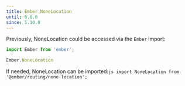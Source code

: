 ```yaml
---
title: Ember.NoneLocation
until: 6.0.0
since: 5.10.0
---
```



Previously, NoneLocation could be accessed via the `Ember` import:
```js
import Ember from 'ember';

Ember.NoneLocation
```

 If needed, NoneLocation can be imported:```js
import NoneLocation from '@ember/routing/none-location';```
